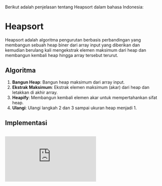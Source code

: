 Berikut adalah penjelasan tentang Heapsort dalam bahasa Indonesia:

# Heapsort

Heapsort adalah algoritma pengurutan berbasis perbandingan yang membangun sebuah heap biner dari array input yang diberikan dan kemudian berulang kali mengekstrak elemen maksimum dari heap dan membangun kembali heap hingga array tersebut terurut.

## Algoritma

1. **Bangun Heap**: Bangun heap maksimum dari array input.
2. **Ekstrak Maksimum**: Ekstrak elemen maksimum (akar) dari heap dan letakkan di akhir array.
3. **Heapify**: Membangun kembali elemen akar untuk mempertahankan sifat heap.
4. **Ulangi**: Ulangi langkah 2 dan 3 sampai ukuran heap menjadi 1.

## Implementasi

```python

```
![Heapsort](https://github.com/RvnZe/Heapsort-Algorithm/SourceCode_Heapsort/heapsort.py)
